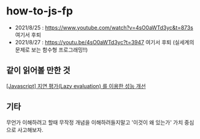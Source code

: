# how-to-js-fp

* 2021/8/25 : https://www.youtube.com/watch?v=4sO0aWTd3yc&t=873s 여기서 후퇴
* 2021/8/27 : https://youtu.be/4sO0aWTd3yc?t=3947 여기서 후퇴 (실세계의 문제로 보는 함수형 프로그래밍!!)

## 같이 읽어볼 만한 것
[[Javascript] 지연 평가(Lazy evaluation) 를 이용한 성능 개선](https://armadillo-dev.github.io/javascript/whit-is-lazy-evaluation/)

## 기타

무언가 이해하려고 할때 무작정 개념을 이해하려들지말고 '이것이 왜 있는가' 가치 중심으로 사고해보자.
